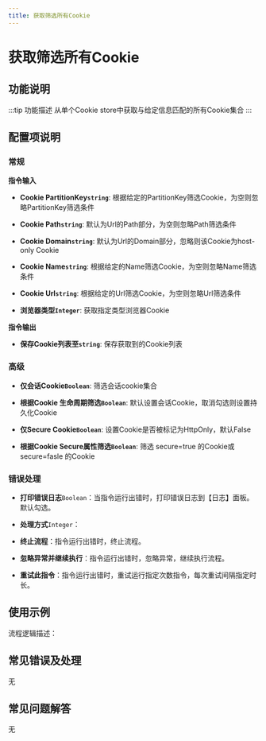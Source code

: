 ```yaml
---
title: 获取筛选所有Cookie
---
```


# 获取筛选所有Cookie

## 功能说明

:::tip 功能描述
从单个Cookie store中获取与给定信息匹配的所有Cookie集合
:::

## 配置项说明

### 常规

**指令输入**

- **Cookie PartitionKey`string`**: 根据给定的PartitionKey筛选Cookie，为空则忽略PartitionKey筛选条件

- **Cookie Path`string`**: 默认为Url的Path部分，为空则忽略Path筛选条件

- **Cookie Domain`string`**: 默认为Url的Domain部分，忽略则该Cookie为host-only Cookie

- **Cookie Name`string`**: 根据给定的Name筛选Cookie，为空则忽略Name筛选条件

- **Cookie Url`string`**: 根据给定的Url筛选Cookie，为空则忽略Url筛选条件

- **浏览器类型`Integer`**: 获取指定类型浏览器Cookie


**指令输出**

- **保存Cookie列表至`string`**: 保存获取到的Cookie列表

### 高级

- **仅会话Cookie`Boolean`**: 筛选会话cookie集合

- **根据Cookie 生命周期筛选`Boolean`**: 默认设置会话Cookie，取消勾选则设置持久化Cookie

- **仅Secure Cookie`Boolean`**: 设置Cookie是否被标记为HttpOnly，默认False

- **根据Cookie Secure属性筛选`Boolean`**: 筛选 secure=true 的Cookie或 secure=fasle 的Cookie

### 错误处理

- **打印错误日志**`Boolean`：当指令运行出错时，打印错误日志到【日志】面板。默认勾选。

- **处理方式**`Integer`：

 - **终止流程**：指令运行出错时，终止流程。

 - **忽略异常并继续执行**：指令运行出错时，忽略异常，继续执行流程。

 - **重试此指令**：指令运行出错时，重试运行指定次数指令，每次重试间隔指定时长。

## 使用示例

流程逻辑描述：

## 常见错误及处理

无

## 常见问题解答

无


